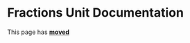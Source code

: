 # Fractions Unit Documentation

This page has [**moved**](https://lib-docs.delphidabbler.com/Fractions/)
